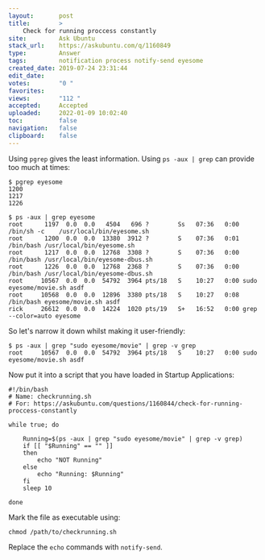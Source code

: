 ```yaml
---
layout:       post
title:        >
    Check for running proccess constantly
site:         Ask Ubuntu
stack_url:    https://askubuntu.com/q/1160849
type:         Answer
tags:         notification process notify-send eyesome
created_date: 2019-07-24 23:31:44
edit_date:    
votes:        "0 "
favorites:    
views:        "112 "
accepted:     Accepted
uploaded:     2022-01-09 10:02:40
toc:          false
navigation:   false
clipboard:    false
---
```


Using `pgrep` gives the least information. Using `ps -aux | grep` can provide too much at times:

<!-- Language-all: lang-bash -->

``` 
$ pgrep eyesome
1200
1217
1226

$ ps -aux | grep eyesome
root      1197  0.0  0.0   4504   696 ?        Ss   07:36   0:00 /bin/sh -c    /usr/local/bin/eyesome.sh
root      1200  0.0  0.0  13380  3912 ?        S    07:36   0:01 /bin/bash /usr/local/bin/eyesome.sh
root      1217  0.0  0.0  12768  3308 ?        S    07:36   0:00 /bin/bash /usr/local/bin/eyesome-dbus.sh
root      1226  0.0  0.0  12768  2368 ?        S    07:36   0:00 /bin/bash /usr/local/bin/eyesome-dbus.sh
root     10567  0.0  0.0  54792  3964 pts/18   S    10:27   0:00 sudo eyesome/movie.sh asdf
root     10568  0.0  0.0  12896  3380 pts/18   S    10:27   0:08 /bin/bash eyesome/movie.sh asdf
rick     26612  0.0  0.0  14224  1020 pts/19   S+   16:52   0:00 grep --color=auto eyesome

```

So let's narrow it down whilst making it user-friendly:

``` 
$ ps -aux | grep "sudo eyesome/movie" | grep -v grep
root     10567  0.0  0.0  54792  3964 pts/18   S    10:27   0:00 sudo eyesome/movie.sh asdf

```

Now put it into a script that you have loaded in Startup Applications:

``` 
#!/bin/bash
# Name: checkrunning.sh
# For: https://askubuntu.com/questions/1160844/check-for-running-proccess-constantly

while true; do

    Running=$(ps -aux | grep "sudo eyesome/movie" | grep -v grep)
    if [[ "$Running" == "" ]]
    then
        echo "NOT Running"
    else
        echo "Running: $Running"
    fi
    sleep 10

done

```

Mark the file as executable using:

``` 
chmod /path/to/checkrunning.sh

```

Replace the `echo` commands with `notify-send`.
